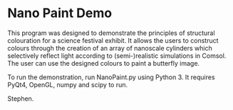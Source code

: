 # Nano Paint Demo

This program was designed to demonstrate the principles of structural colouration for a science festival exhibit. It allows the users to construct colours through the creation of an array of nanoscale cylinders which selectively reflect light according to (semi-)realistic simulations in Comsol. The user can use the designed colours to paint a butterfly image.

To run the demonstration, run NanoPaint.py using Python 3. It requires PyQt4, OpenGL, numpy and scipy to run.

Stephen.
